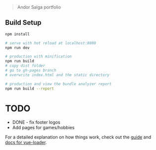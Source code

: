 > Andor Salga portfolio

## Build Setup

``` bash
npm install

# serve with hot reload at localhost:8080
npm run dev

# production with minification
npm run build
# copy dist folder
# go to gh-pages branch
# overwrite index.html and the static directory

# production and view the bundle analyzer report
npm run build --report
```

# TODO
- DONE - fix footer logos
- Add pages for games/hobbies


For a detailed explanation on how things work, check out the [guide](http://vuejs-templates.github.io/webpack/) and [docs for vue-loader](http://vuejs.github.io/vue-loader).
